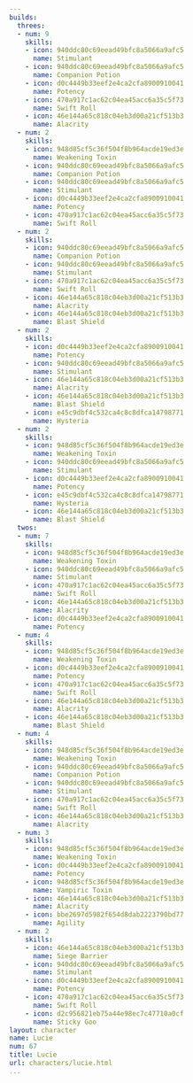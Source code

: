 ```yaml
---
builds:
  threes:
  - num: 9
    skills:
    - icon: 940ddc80c69eead49bfc8a5066a9afc5
      name: Stimulant
    - icon: 940ddc80c69eead49bfc8a5066a9afc5
      name: Companion Potion
    - icon: d0c4449b33eef2e4ca2cfa8900910041
      name: Potency
    - icon: 470a917c1ac62c04ea45acc6a35c5f73
      name: Swift Roll
    - icon: 46e144a65c818c04eb3d00a21cf513b3
      name: Alacrity
  - num: 2
    skills:
    - icon: 948d85cf5c36f504f8b964acde19ed3e
      name: Weakening Toxin
    - icon: 940ddc80c69eead49bfc8a5066a9afc5
      name: Companion Potion
    - icon: 940ddc80c69eead49bfc8a5066a9afc5
      name: Stimulant
    - icon: d0c4449b33eef2e4ca2cfa8900910041
      name: Potency
    - icon: 470a917c1ac62c04ea45acc6a35c5f73
      name: Swift Roll
  - num: 2
    skills:
    - icon: 940ddc80c69eead49bfc8a5066a9afc5
      name: Companion Potion
    - icon: 940ddc80c69eead49bfc8a5066a9afc5
      name: Stimulant
    - icon: 470a917c1ac62c04ea45acc6a35c5f73
      name: Swift Roll
    - icon: 46e144a65c818c04eb3d00a21cf513b3
      name: Alacrity
    - icon: 46e144a65c818c04eb3d00a21cf513b3
      name: Blast Shield
  - num: 2
    skills:
    - icon: d0c4449b33eef2e4ca2cfa8900910041
      name: Potency
    - icon: 940ddc80c69eead49bfc8a5066a9afc5
      name: Stimulant
    - icon: 46e144a65c818c04eb3d00a21cf513b3
      name: Alacrity
    - icon: 46e144a65c818c04eb3d00a21cf513b3
      name: Blast Shield
    - icon: e45c9dbf4c532ca4c8c8dfca14798771
      name: Hysteria
  - num: 2
    skills:
    - icon: 948d85cf5c36f504f8b964acde19ed3e
      name: Weakening Toxin
    - icon: 940ddc80c69eead49bfc8a5066a9afc5
      name: Stimulant
    - icon: d0c4449b33eef2e4ca2cfa8900910041
      name: Potency
    - icon: e45c9dbf4c532ca4c8c8dfca14798771
      name: Hysteria
    - icon: 46e144a65c818c04eb3d00a21cf513b3
      name: Blast Shield
  twos:
  - num: 7
    skills:
    - icon: 948d85cf5c36f504f8b964acde19ed3e
      name: Weakening Toxin
    - icon: 940ddc80c69eead49bfc8a5066a9afc5
      name: Stimulant
    - icon: 470a917c1ac62c04ea45acc6a35c5f73
      name: Swift Roll
    - icon: 46e144a65c818c04eb3d00a21cf513b3
      name: Alacrity
    - icon: d0c4449b33eef2e4ca2cfa8900910041
      name: Potency
  - num: 4
    skills:
    - icon: 948d85cf5c36f504f8b964acde19ed3e
      name: Weakening Toxin
    - icon: d0c4449b33eef2e4ca2cfa8900910041
      name: Potency
    - icon: 470a917c1ac62c04ea45acc6a35c5f73
      name: Swift Roll
    - icon: 46e144a65c818c04eb3d00a21cf513b3
      name: Alacrity
    - icon: 46e144a65c818c04eb3d00a21cf513b3
      name: Blast Shield
  - num: 4
    skills:
    - icon: 948d85cf5c36f504f8b964acde19ed3e
      name: Weakening Toxin
    - icon: 940ddc80c69eead49bfc8a5066a9afc5
      name: Companion Potion
    - icon: 940ddc80c69eead49bfc8a5066a9afc5
      name: Stimulant
    - icon: 470a917c1ac62c04ea45acc6a35c5f73
      name: Swift Roll
    - icon: 46e144a65c818c04eb3d00a21cf513b3
      name: Alacrity
  - num: 3
    skills:
    - icon: 948d85cf5c36f504f8b964acde19ed3e
      name: Weakening Toxin
    - icon: d0c4449b33eef2e4ca2cfa8900910041
      name: Potency
    - icon: 948d85cf5c36f504f8b964acde19ed3e
      name: Vampiric Toxin
    - icon: 46e144a65c818c04eb3d00a21cf513b3
      name: Alacrity
    - icon: bbe2697d5982f654d8dab2223790bd77
      name: Agility
  - num: 2
    skills:
    - icon: 46e144a65c818c04eb3d00a21cf513b3
      name: Siege Barrier
    - icon: 940ddc80c69eead49bfc8a5066a9afc5
      name: Stimulant
    - icon: d0c4449b33eef2e4ca2cfa8900910041
      name: Potency
    - icon: 470a917c1ac62c04ea45acc6a35c5f73
      name: Swift Roll
    - icon: d2c956821eb75a44e98ec7c47710a0cf
      name: Sticky Goo
layout: character
name: Lucie
num: 67
title: Lucie
url: characters/lucie.html
...
```

